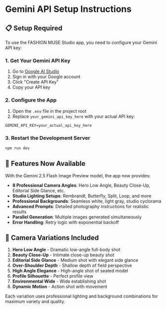 # Gemini API Setup Instructions

## 📋 Setup Required

To use the FASHION MUSE Studio app, you need to configure your Gemini API key:

### 1. Get Your Gemini API Key
1. Go to [Google AI Studio](https://makersuite.google.com/app/apikey)
2. Sign in with your Google account
3. Click "Create API Key"
4. Copy your API key

### 2. Configure the App
1. Open the `.env` file in the project root
2. Replace `your_gemini_api_key_here` with your actual API key:

```env
GEMINI_API_KEY=your_actual_api_key_here
```

### 3. Restart the Development Server
```bash
npm run dev
```

## 🎯 Features Now Available

With the Gemini 2.5 Flash Image Preview model, the app now provides:

- **8 Professional Camera Angles**: Hero Low Angle, Beauty Close-Up, Editorial Side Glance, etc.
- **Studio Lighting Setups**: Rembrandt, Butterfly, Split, Loop, and more
- **Professional Backgrounds**: Seamless white, light gray, studio cyclorama
- **Advanced Prompts**: Detailed photography instructions for realistic results
- **Parallel Generation**: Multiple images generated simultaneously
- **Error Handling**: Retry logic with exponential backoff

## 📸 Camera Variations Included

1. **Hero Low Angle** - Dramatic low-angle full-body shot
2. **Beauty Close-Up** - Intimate close-up beauty shot
3. **Editorial Side Glance** - Medium shot with elegant side glance
4. **Over-Shoulder Depth** - Shallow depth of field perspective
5. **High Angle Elegance** - High-angle shot of seated model
6. **Profile Silhouette** - Perfect profile view
7. **Environmental Wide** - Wide establishing shot
8. **Dynamic Motion** - Action shot with movement

Each variation uses professional lighting and background combinations for maximum variety and quality.